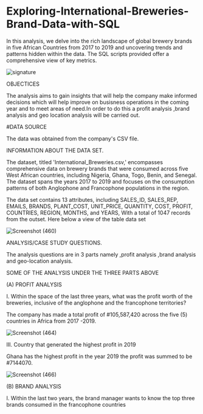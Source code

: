 # Exploring-International-Breweries-Brand-Data-with-SQL
 In this analysis, we delve into the rich landscape of global brewery brands in five  African Countries from 2017 to 2019 and  uncovering trends and patterns hidden within the data. The SQL scripts provided offer a comprehensive view of key metrics.


![signature](https://github.com/OlakunleOlatunji15/Exploring-International-Breweries-Brand-Data-with-SQL/assets/150837291/79210e1e-1fc1-4470-a106-c9f3485499d9)


OBJECTICES

The analysis aims to gain insights that will help the company make  informed decisions which will help  improve on busisness operations in the coming year and to meet areas of need.In order to do this a profit analysis ,brand analysis and geo location analysis will be carried out.


#DATA SOURCE 

The data was obtained from the company's CSV file.


INFORMATION ABOUT THE DATA SET.



The dataset, titled 'International_Breweries.csv,' encompasses comprehensive data on brewery brands that were consumed across five West African countries, including Nigeria, Ghana, Togo, Benin, and Senegal. The dataset spans the years 2017 to 2019 and focuses on the consumption patterns of both Anglophone and Francophone populations in the region.

The data set contains 13 attributes, including SALES_ID, SALES_REP, EMAILS, BRANDS, PLANT_COST, UNIT_PRICE, QUANTITY, COST, PROFIT, COUNTRIES, REGION, MONTHS, and YEARS, With a total of 1047 records from the outset. Here below  a view of the table data set 

![Screenshot (460)](https://github.com/OlakunleOlatunji15/Exploring-International-Breweries-Brand-Data-with-SQL/assets/150837291/56d64e46-9b78-45e8-bb37-fd5f59f4817d)


ANALYSIS/CASE STUDY QUESTIONS.

The analysis questions are in 3 parts namely ,profit analysis ,brand analysis and geo-location analysis.

SOME OF THE ANALYSIS UNDER THE THREE PARTS ABOVE

(A) PROFIT ANALYSIS

I. Within the space of the last three years, what was the profit worth of the breweries,
inclusive of the anglophone and the francophone territories?

The company has made a total profit of #105,587,420 across the five (5) countries in Africa from 2017 -2019.

![Screenshot (464)](https://github.com/OlakunleOlatunji15/Exploring-International-Breweries-Brand-Data-with-SQL/assets/150837291/cbb1fc11-ff0d-4ff4-91a4-3552b3b13f79)


III. Country that generated the highest profit in 2019       


Ghana has the highest profit in the year 2019 the profit was summed to be #7144070.



![Screenshot (466)](https://github.com/OlakunleOlatunji15/Exploring-International-Breweries-Brand-Data-with-SQL/assets/150837291/e35ac9a0-7ecd-4c73-8a38-febc569dccfd)


(B) BRAND ANALYSIS

I. Within the last two years, the brand manager wants to know the top three brands consumed in the
francophone countries


